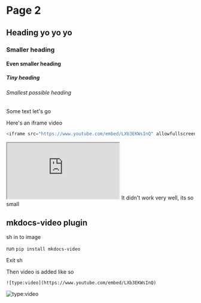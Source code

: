 # Page 2

## Heading yo yo yo
### Smaller heading
#### Even smaller heading
##### Tiny heading
###### Smallest possible heading

Some text let's go

Here's an iframe video
``` js
<iframe src="https://www.youtube.com/embed/LXb3EKWsInQ" allowfullscreen></iframe>
```
<iframe src="https://www.youtube.com/embed/LXb3EKWsInQ" allowfullscreen></iframe>
It didn't work very well, its so small

## mkdocs-video plugin

sh in to image

run `pip install mkdocs-video`

Exit sh

Then video is added like so
```
![type:video](https://www.youtube.com/embed/LXb3EKWsInQ)
```
![type:video](https://www.youtube.com/embed/LXb3EKWsInQ)